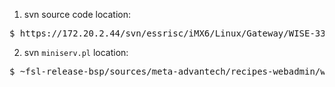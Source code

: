 1. svn source code location:
<pre>
$ https://172.20.2.44/svn/essrisc/iMX6/Linux/Gateway/WISE-3310/fsl-yocto-3.10.17_1.0.0/fsl-release-bsp
</pre>

2. svn `miniserv.pl` location:
<pre>
$ ~fsl-release-bsp/sources/meta-advantech/recipes-webadmin/webmin/webmin/restapi/miniserv.pl
</pre>
